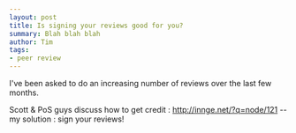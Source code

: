 ```yaml
---
layout: post
title: Is signing your reviews good for you?
summary: Blah blah blah
author: Tim
tags:
- peer review
---
```


I've been asked to do an increasing number of reviews over the last few months.

Scott & PoS guys discuss how to get credit : http://innge.net/?q=node/121 -- my solution : sign your reviews!
